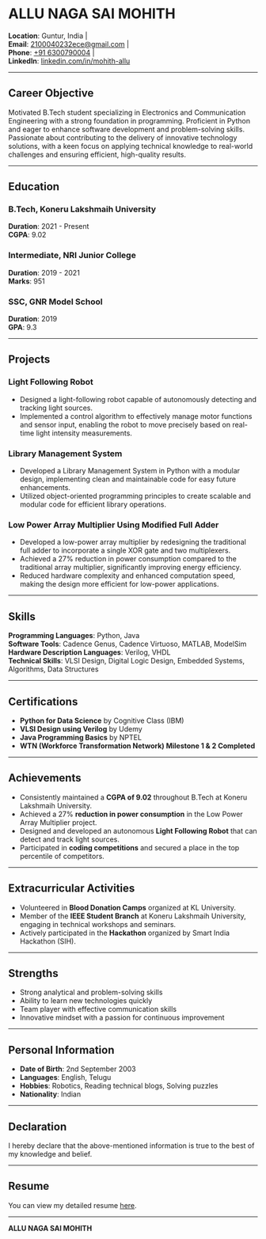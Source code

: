 # ALLU NAGA SAI MOHITH

**Location**: Guntur, India |  
**Email**: [2100040232ece@gmail.com](mailto:2100040232ece@gmail.com) |  
**Phone**: [+91 6300790004](tel:+91-6300790004) |  
**LinkedIn**: [linkedin.com/in/mohith-allu](https://www.linkedin.com/in/mohith-allu-937a7b255/)

---

## Career Objective

Motivated B.Tech student specializing in Electronics and Communication Engineering with a strong foundation in programming. Proficient in Python and eager to enhance software development and problem-solving skills. Passionate about contributing to the delivery of innovative technology solutions, with a keen focus on applying technical knowledge to real-world challenges and ensuring efficient, high-quality results.

---

## Education

### B.Tech, Koneru Lakshmaih University  
**Duration**: 2021 - Present  
**CGPA**: 9.02

### Intermediate, NRI Junior College  
**Duration**: 2019 - 2021  
**Marks**: 951

### SSC, GNR Model School  
**Duration**: 2019  
**GPA**: 9.3

---

## Projects

### Light Following Robot

- Designed a light-following robot capable of autonomously detecting and tracking light sources.
- Implemented a control algorithm to effectively manage motor functions and sensor input, enabling the robot to move precisely based on real-time light intensity measurements.

### Library Management System

- Developed a Library Management System in Python with a modular design, implementing clean and maintainable code for easy future enhancements.
- Utilized object-oriented programming principles to create scalable and modular code for efficient library operations.

### Low Power Array Multiplier Using Modified Full Adder

- Developed a low-power array multiplier by redesigning the traditional full adder to incorporate a single XOR gate and two multiplexers.
- Achieved a 27% reduction in power consumption compared to the traditional array multiplier, significantly improving energy efficiency.
- Reduced hardware complexity and enhanced computation speed, making the design more efficient for low-power applications.

---

## Skills

**Programming Languages**: Python, Java  
**Software Tools**: Cadence Genus, Cadence Virtuoso, MATLAB, ModelSim  
**Hardware Description Languages**: Verilog, VHDL  
**Technical Skills**: VLSI Design, Digital Logic Design, Embedded Systems, Algorithms, Data Structures

---

## Certifications

- **Python for Data Science** by Cognitive Class (IBM)  
- **VLSI Design using Verilog** by Udemy  
- **Java Programming Basics** by NPTEL  
- **WTN (Workforce Transformation Network) Milestone 1 & 2 Completed**

---

## Achievements

- Consistently maintained a **CGPA of 9.02** throughout B.Tech at Koneru Lakshmaih University.  
- Achieved a 27% **reduction in power consumption** in the Low Power Array Multiplier project.  
- Designed and developed an autonomous **Light Following Robot** that can detect and track light sources.  
- Participated in **coding competitions** and secured a place in the top percentile of competitors.

---

## Extracurricular Activities

- Volunteered in **Blood Donation Camps** organized at KL University.  
- Member of the **IEEE Student Branch** at Koneru Lakshmaih University, engaging in technical workshops and seminars.  
- Actively participated in the **Hackathon** organized by Smart India Hackathon (SIH).

---

## Strengths

- Strong analytical and problem-solving skills  
- Ability to learn new technologies quickly  
- Team player with effective communication skills  
- Innovative mindset with a passion for continuous improvement

---

## Personal Information

- **Date of Birth**: 2nd September 2003  
- **Languages**: English, Telugu  
- **Hobbies**: Robotics, Reading technical blogs, Solving puzzles  
- **Nationality**: Indian

---

## Declaration

I hereby declare that the above-mentioned information is true to the best of my knowledge and belief.

---

## Resume

You can view my detailed resume [here](resume.html).

---

**ALLU NAGA SAI MOHITH**
